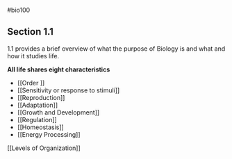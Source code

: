 #bio100 

## Section 1.1
1.1 provides a brief overview of what the purpose of Biology is and what and how it studies life. 

**All life shares eight characteristics**
- [[Order ]]
- [[Sensitivity or response to stimuli]]
- [[Reproduction]]
- [[Adaptation]]
- [[Growth and Development]]
- [[Regulation]]
- [[Homeostasis]]
- [[Energy Processing]] 

 [[Levels of Organization]] 